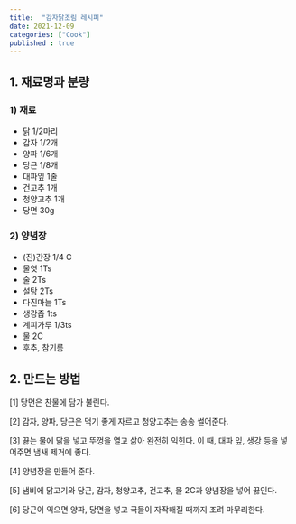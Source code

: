 ```yaml
---
title:  "감자닭조림 레시피"
date: 2021-12-09
categories: ["Cook"]
published : true
---
```


## 1. 재료명과 분량

### 1) 재료
- 닭 1/2마리
- 감자 1/2개
- 양파 1/6개
- 당근 1/8개
- 대파잎 1줄
- 건고추 1개
- 청양고추 1개
- 당면 30g

### 2) 양념장
- (진)간장 1/4 C
- 물엿 1Ts
- 술 2Ts
- 설탕 2Ts
- 다진마늘 1Ts
- 생강즙 1ts
- 계피가루 1/3ts
- 물 2C
- 후추, 참기름

## 2. 만드는 방법

[1] 당면은 찬물에 담가 불린다.

[2] 감자, 양파, 당근은 먹기 좋게 자르고 청양고추는 송송 썰어준다.

[3] 끓는 물에 닭을 넣고 뚜껑을 열고 삶아 완전히 익힌다. 이 때, 대파 잎, 생강 등을 넣어주면 냄새 제거에 좋다.

[4] 양념장을 만들어 준다.

[5] 냄비에 닭고기와 당근, 감자, 청양고추, 건고추, 물 2C과 양념장을 넣어 끓인다.

[6] 당근이 익으면 양파, 당면을 넣고 국물이 자작해질 때까지 조려 마무리한다.
